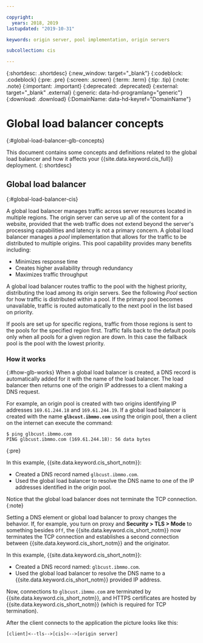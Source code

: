 ```yaml
---

copyright:
  years: 2018, 2019
lastupdated: "2019-10-31"

keywords: origin server, pool implementation, origin servers

subcollection: cis

---
```


{:shortdesc: .shortdesc}
{:new_window: target="_blank"}
{:codeblock: .codeblock}
{:pre: .pre}
{:screen: .screen}
{:term: .term}
{:tip: .tip}
{:note: .note}
{:important: .important}
{:deprecated: .deprecated}
{:external: target="_blank" .external}
{:generic: data-hd-programlang="generic"}
{:download: .download}
{:DomainName: data-hd-keyref="DomainName"}

# Global load balancer concepts
{:#global-load-balancer-glb-concepts}

This document contains some concepts and definitions related to the global load balancer and how it affects your {{site.data.keyword.cis_full}} deployment.
{: shortdesc}

## Global load balancer
{:#global-load-balancer-cis}

A global load balancer manages traffic across server resources located in multiple regions. The origin server can serve up all of the content for a website, provided that the web traffic does not extend beyond the server's processing capabilities and latency is not a primary concern. A global load balancer manages a _pool_ implementation that allows for the traffic to be distributed to multiple origins. This pool capability provides many benefits including:

  * Minimizes response time
  * Creates higher availability through redundancy
  * Maximizes traffic throughput

A global load balancer routes traffic to the pool with the highest priority, distributing the load among its origin servers. See the following _Pool_ section for how traffic is distributed within a pool. If the primary pool becomes unavailable, traffic is routed automatically to the next pool in the list based on priority.

If pools are set up for specific regions, traffic from those regions is sent to the pools for the specified region first. Traffic falls back to the default pools only when all pools for a given region are down. In this case the fallback pool is the pool with the lowest priority.

### How it works
{:#how-glb-works}
When a global load balancer is created, a DNS record is automatically added for it with the name of the load balancer. The load balancer then returns one of the origin IP addresses to a client making a DNS request.

For example, an origin pool is created with two origins identifying IP addresses `169.61.244.18` and `169.61.244.19`. If a global load balancer is created with the name **`glbcust.ibmmo.com`** using the origin pool, then a client on the internet can execute the command:

```
$ ping glbcust.ibmmo.com
PING glbcust.ibmmo.com (169.61.244.18): 56 data bytes
```
{:pre}

In this example, {{site.data.keyword.cis_short_notm}}:

   * Created a DNS record named `glbcust.ibmmo.com`.
   * Used the global load balancer to resolve the DNS name to one of the IP addresses identified in the origin pool.

Notice that the global load balancer does not terminate the TCP connection.
{:note}

Setting a DNS element or global load balancer to proxy changes the behavior.
If, for example, you turn on proxy and **Security > TLS > Mode** to something besides `Off`, the {{site.data.keyword.cis_short_notm}} now terminates the TCP connection and establishes a second connection between {{site.data.keyword.cis_short_notm}} and the originator.

In this example, {{site.data.keyword.cis_short_notm}}:

  * Created a DNS record named: `glbcust.ibmmo.com`.
  * Used the global load balancer to resolve the DNS name to a {{site.data.keyword.cis_short_notm}} provided IP address.

Now, connections to `glbcust.ibmmo.com` are terminated by {{site.data.keyword.cis_short_notm}}, and HTTPS certificates are hosted by {{site.data.keyword.cis_short_notm}} (which is required for TCP termination).

After the client connects to the application the picture looks like this:

`[client]<--tls-->[cis]<-->[origin server]`
